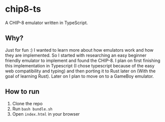 # chip8-ts
A CHIP-8 emulator written in TypeScript.

## Why?
Just for fun :) I wanted to learn more about how emulators work and how they are implemented.
So I started with researching an easy beginner friendly emulator to implement and found the CHIP-8.
I plan on first finishing this implementation in Typescript (I chose typescript because of the easy
web compatibility and typing) and then porting it to Rust later on (With the goal of learning Rust).
Later on I plan to move on to a GameBoy emulator.

## How to run
1. Clone the repo
2. Run `bash bundle.sh`
3. Open `index.html` in your browser